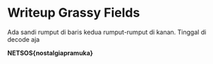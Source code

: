 # Writeup Grassy Fields

Ada sandi rumput di baris kedua rumput-rumput di kanan. Tinggal di decode aja

**NETSOS{nostalgiapramuka}**